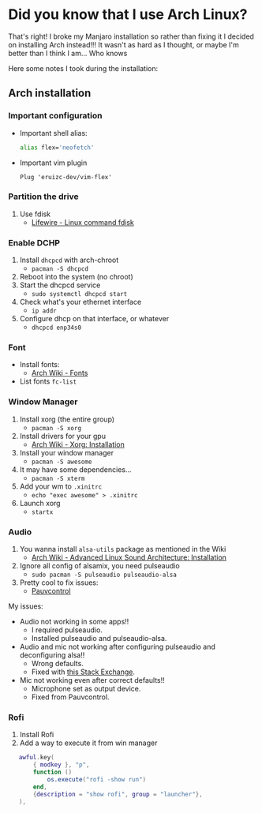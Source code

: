 # Did you know that I use Arch Linux?

That's right! I broke my Manjaro installation so rather than fixing it I decided on installing Arch
instead!!! It wasn't as hard as I thought, or maybe I'm better than I think I am... Who knows

Here some notes I took during the installation:

## Arch installation

### Important configuration

 - Important shell alias:

    ```bash
    alias flex='neofetch'
    ```

 - Important vim plugin

    ```vim
    Plug 'eruizc-dev/vim-flex'
    ```

### Partition the drive

 1. Use fdisk
    - [Lifewire - Linux command fdisk](https://www.lifewire.com/linux-command-fdisk-4091540)

### Enable DCHP

 1. Install `dhcpcd` with arch-chroot
    - `pacman -S dhcpcd`
 2. Reboot into the system (no chroot)
 3. Start the dhcpcd service
    - `sudo systemctl dhcpcd start`
 4. Check what's your ethernet interface
    - `ip addr`
 5. Configure dhcp on that interface, or whatever
    - `dhcpcd enp34s0`

### Font

 - Install fonts:
    - [Arch Wiki - Fonts](https://wiki.archlinux.org/index.php/Fonts)
 - List fonts
    `fc-list`

### Window Manager

 1. Install xorg (the entire group)
    - `pacman -S xorg`
 2. Install drivers for your gpu
    - [Arch Wiki - Xorg: Installation](https://wiki.archlinux.org/index.php/Xorg#Installation)
 3. Install your window manager
    - `pacman -S awesome`
 4. It may have some dependencies...
    - `pacman -S xterm`
 5. Add your wm to `.xinitrc`
    - `echo "exec awesome" > .xinitrc`
 6. Launch xorg
    - `startx`

### Audio

 1. You wanna install `alsa-utils` package as mentioned in the Wiki
    - [Arch Wiki - Advanced Linux Sound Architecture: Installation](https://wiki.archlinux.org/index.php/Advanced_Linux_Sound_Architecture#Installation)
 2. Ignore all config of alsamix, you need pulseaudio
    - `sudo pacman -S pulseaudio pulseaudio-alsa`
 3. Pretty cool to fix issues:
    - [Pauvcontrol](https://aur.archlinux.org/packages/pavucontrol-git/)

My issues:

 - Audio not working in some apps!!
    - I required pulseaudio.
    - Installed pulseaudio and pulseaudio-alsa.
 - Audio and mic not working after configuring pulseaudio and deconfiguring alsa!!
    - Wrong defaults.
    - Fixed with [this Stack Exchange](https://unix.stackexchange.com/a/462671).
 - Mic not working even after correct defaults!!
    - Microphone set as output device.
    - Fixed from Pauvcontrol.

### Rofi

 1. Install Rofi
 2. Add a way to execute it from win manager
 ```lua
    awful.key(
        { modkey }, "p",
        function ()
            os.execute("rofi -show run")
        end,
        {description = "show rofi", group = "launcher"},
    ),
 ```
